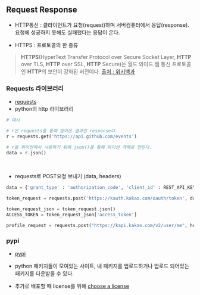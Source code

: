 ## Request Response

- HTTP통신 : 클라이언트가 요청(request)하며 서버컴퓨터에서 응답(response). 요청에 성공하지 못해도 실패했다는 응답이 온다.

- HTTPS : 프로토콜의 한 종류

> **HTTPS**(HyperText Transfer Protocol over Secure Socket Layer, **HTTP** over TLS, **HTTP** over SSL, **HTTP** Secure)는 월드 와이드 웹 통신 프로토콜인 **HTTP**의 보안이 강화된 버전이다. [출처 : 위키백과](https://ko.wikipedia.org/wiki/HTTPS)



### Requests 라이브러리

- [requests](https://requests.readthedocs.io/en/master/)
- python의 http 라이브러리

```python
# 예시

# r은 requests를 통해 받아온 결과인 response다.
r = requests.get('https://api.github.com/events')

# r을 파이썬에서 사용하기 위해 json()을 통해 파이썬 객체로 만든다.
data = r.json()
```

<br>

- requests로 POST요청 보내기 (data, headers)

```python
data = {'grant_type' : 'authorization_code', 'client_id' : REST_API_KEY, 'redirect_uri' : REDIRECT_URI, 'code' : code }

token_request = requests.post('https://kauth.kakao.com/oauth/token', data=data)

token_request_json = token_request.json()  
ACCESS_TOKEN = token_request_json['access_token']

profile_request = requests.post("https://kapi.kakao.com/v2/user/me", headers={"Authorization": f"Bearer {ACCESS_TOKEN}"},)
```



### pypi

- [pypi](https://pypi.org/)

- python 패키지들이 모여있는 사이트, 내 패키지를 업로드하거나 업로드 되어있는 패키지를 다운받을 수 있다.
- 추가로 배포할 때 license를 위해 [choose a license](https://choosealicense.com/)



